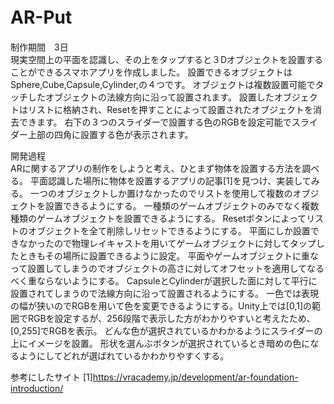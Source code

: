 # AR-Put　　
制作期間　3日  
現実空間上の平面を認識し、その上をタップすると３Dオブジェクトを設置することができるスマホアプリを作成しました。
設置できるオブジェクトはSphere,Cube,Capsule,Cylinder,の４つです。
オブジェクトは複数設置可能でタッチしたオブジェクトの法線方向に沿って設置されます。
設置したオブジェクトはリストに格納され、Resetを押すことによって設置されたオブジェクトを消去できます。
右下の３つのスライダーで設置する色のRGBを設定可能でスライダー上部の四角に設置する色が表示されます。

開発過程  
ARに関するアプリの制作をしようと考え、ひとまず物体を設置する方法を調べる。
平面認識した場所に物体を設置するアプリの記事[1]を見つけ、実装してみる。
一つのオブジェクトしか置けなかったのでリストを使用して複数のオブジェクトを設置できるようにする。
一種類のゲームオブジェクトのみでなく複数種類のゲームオブジェクトを設置できるようにする。
Resetボタンによってリストのオブジェクトを全て削除しリセットできるようにする。
平面にしか設置できなかったので物理レイキャストを用いてゲームオブジェクトに対してタップしたときもその場所に設置できるように設定。
平面やゲームオブジェクトに重なって設置してしまうのでオブジェクトの高さに対してオフセットを適用してなるべく重ならないようにする。
CapsuleとCylinderが選択した面に対して平行に設置されてしまうので法線方向に沿って設置されるようにする。
一色では表現の幅が狭いのでRGBを用いて色を変更できるようにする。Unity上では[0,1]の範囲でRGBを設定するが、256段階で表示した方がわかりやすいと考えたため、[0,255]でRGBを表示。
どんな色が選択されているかわかるようにスライダーの上にイメージを設置。
形状を選んぶボタンが選択されているとき暗めの色になるようにしてどれが選ばれているかわかりやすくする。

参考にしたサイト
[1]https://vracademy.jp/development/ar-foundation-introduction/
